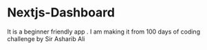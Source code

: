 # Nextjs-Dashboard
It is a beginner friendly app . I am making it from 100 days of coding challenge by Sir Asharib Ali 
